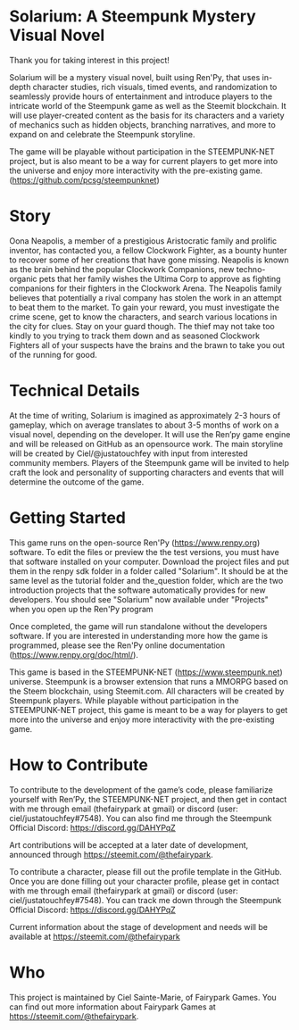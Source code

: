 
Solarium: A Steempunk Mystery Visual Novel
========================================================

Thank you for taking interest in this project! 

Solarium will be a mystery visual novel, built using Ren'Py, that uses in-depth character studies, rich visuals, timed events, and randomization to seamlessly provide hours of entertainment and introduce players to the intricate world of the Steempunk game as well as the Steemit blockchain. It will use player-created content as the basis for its characters and a variety of mechanics such as hidden objects, branching narratives, and more to expand on and celebrate the Steempunk storyline.

The game will be playable without participation in the STEEMPUNK-NET project, but is also meant to be a way for current players to get more into the universe and enjoy more interactivity with the pre-existing game. (https://github.com/pcsg/steempunknet)

# Story
Oona Neapolis, a member of a prestigious Aristocratic family and prolific inventor, has contacted you, a fellow Clockwork Fighter, as a bounty hunter to recover some of her creations that have gone missing. Neapolis is known as the brain behind the popular Clockwork Companions, new techno-organic pets that her family wishes the Ultima Corp to approve as fighting companions for their fighters in the Clockwork Arena. The Neapolis family believes that potentially a rival company has stolen the work in an attempt to beat them to the market. To gain your reward, you must investigate the crime scene, get to know the characters, and search various locations in the city for clues. Stay on your guard though. The thief may not take too kindly to you trying to track them down and as seasoned Clockwork Fighters all of your suspects have the brains and the brawn to take you out of the running for good.

# Technical Details
At the time of writing, Solarium is imagined as approximately 2-3 hours of gameplay, which on average translates to about 3-5 months of work on a visual novel, depending on the developer. It will use the Ren’py game engine and will be released on GitHub as an opensource work. The main storyline will be created by Ciel/@justatouchfey with input from interested community members. Players of the Steempunk game will be invited to help craft the look and personality of supporting characters and events that will determine the outcome of the game.


Getting Started
========================================================
This game runs on the open-source Ren'Py (https://www.renpy.org) software. To edit the files or preview the the test versions, you must have that software installed on your computer. Download the project files and put them in the renpy sdk folder in a folder called "Solarium". It should be at the same level as the tutorial folder and the_question folder, which are the two introduction projects that the software automatically provides for new developers. You should see "Solarium" now available under "Projects" when you open up the Ren'Py program

Once completed, the game will run standalone without the developers software. If you are interested in understanding more how the game is programmed, please see the Ren'Py online documentation (https://www.renpy.org/doc/html/).

This game is based in the STEEMPUNK-NET (https://www.steempunk.net) universe. Steempunk is a browser extension that runs a MMORPG based on the Steem blockchain, using Steemit.com. All characters will be created by Steempunk players. While playable without participation in the STEEMPUNK-NET project, this game is meant to be a way for players to get more into the universe and enjoy more interactivity with the pre-existing game.


How to Contribute
========================================================
To contribute to the development of the game’s code, please familiarize yourself with Ren’Py, the STEEMPUNK-NET project, and then get in contact with me through email (thefairypark at gmail) or discord (user: ciel/justatouchfey#7548). You can also find me through the Steempunk Official Discord: https://discord.gg/DAHYPqZ

Art contributions will be accepted at a later date of development, announced through https://steemit.com/@thefairypark.

To contribute a character, please fill out the profile template in the GitHub.  Once you are done filling out your character profile, please get in contact with me through email (thefairypark at gmail) or discord (user: ciel/justatouchfey#7548). You can track me down through the Steempunk Official Discord: https://discord.gg/DAHYPqZ

Current information about the stage of development and needs will be available at https://steemit.com/@thefairypark


Who
========================================================
This project is maintained by Ciel Sainte-Marie, of Fairypark Games. You can find out more information about Fairypark Games at https://steemit.com/@thefairypark.
